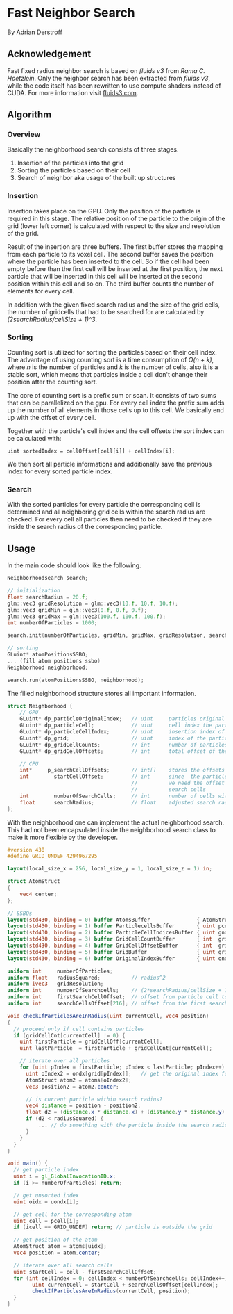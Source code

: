 # Fast Neighbor Search
By Adrian Derstroff

## Acknowledgement
Fast fixed radius neighbor search is based on *fluids v3* from *Rama C. Hoetzlein*. 
Only the neighbor search has been extracted from *fluids v3*, while the code itself has been rewritten to use compute shaders instead of CUDA. For more information visit [fluids3.com](http://fluids3.com).

## Algorithm
### Overview
Basically the neighborhood search consists of three stages.

1. Insertion of the particles into the grid
2. Sorting the particles based on their cell
3. Search of neighbor aka usage of the built up structures

### Insertion
Insertion takes place on the GPU. Only the position of the particle is required in this stage. The relative position of the particle to the origin of the grid (lower left corner) is calculated with respect to the size and resolution of the grid.

Result of the insertion are three buffers. The first buffer stores the mapping from each particle to its voxel cell. The second buffer saves the position where the particle has been inserted to the cell. So if the cell had been empty before than the first cell will be inserted at the first position, the next particle that will be inserted in this cell will be inserted at the second position within this cell and so on. The third buffer counts the number of elements for every cell. 

In addition with the given fixed search radius and the size of the grid cells, the number of gridcells that had to be searched for are calculated by *(2searchRadius/cellSize + 1)^3*.

### Sorting
Counting sort is utilized for sorting the particles based on their cell index.
The advantage of using counting sort is a time consumption of *O(n + k)*, where *n* is the number of particles and *k* is the number of cells, also it is a stable sort, which means that particles inside a cell don't change their position after the counting sort.

The core of counting sort is a prefix sum or scan. It consists of two sums that can be parallelized on the gpu. For every cell index the prefix sum adds up the number of all elements in those cells up to this cell. We basically end up with the offset of every cell.

Together with the particle's cell index and the cell offsets the sort index can be calculated with:

```
uint sortedIndex = cellOffset[cell[i]] + cellIndex[i];
```

We then sort all particle informations and additionally save the previous index for every sorted particle index.

### Search
With the sorted particles for every particle the corresponding cell is determined and all neighboring grid cells within the search radius are checked.
For every cell all particles then need to be checked if they are inside the search radius of the corresponding particle.

## Usage
In the main code should look like the following.

```C++
Neighborhoodsearch search;

// initialization
float searchRadius = 20.f;
glm::vec3 gridResolution = glm::vec3(10.f, 10.f, 10.f);
glm::vec3 gridMin = glm::vec3(0.f, 0.f, 0.f);
glm::vec3 gridMax = glm::vec3(100.f, 100.f, 100.f);
int numberOfParticles = 1000;

search.init(numberOfParticles, gridMin, gridMax, gridResolution, searchRadius);

// sorting
GLuint* atomPositionsSSBO;
... (fill atom positions ssbo)
Neighborhood neighborhood;

search.run(atomPositionsSSBO, neighborhood);
```

The filled neighborhood structure stores all important information.

```C++
struct Neighborhood {
	// GPU
	GLuint* dp_particleOriginalIndex;   // uint     particles original index before the counting sort
	GLuint* dp_particleCell;            // uint     cell index the particle is in
	GLuint* dp_particleCellIndex;       // uint     insertion index of the particle inside the cell
	GLuint* dp_grid;                    // uint     index of the particle after sorting
	GLuint* dp_gridCellCounts;          // int      number of particles that are in the respective cell
	GLuint* dp_gridCellOffsets;         // int      total offset of the starting point of the respective cell

	// CPU
	int*     p_searchCellOffsets;       // int[]    stores the offsets for all cells that have to be searched
	int        startCellOffset;         // int      since  the particle is always in the center of the search cells
		                              	//          we need the offset of the cell with the lowest index within those
		                              	//          search cells
	int        numberOfSearchCells;     // int      number of cells within the search radius
	float      searchRadius;            // float    adjusted search radius
};
```

With the neighborhood one can implement the actual neighborhood search. This had not been encapsulated inside the neighborhood search class to make it more flexible by the developer.

```GLSL
#version 430
#define GRID_UNDEF 4294967295

layout(local_size_x = 256, local_size_y = 1, local_size_z = 1) in;

struct AtomStruct
{
    vec4 center;
};

// SSBOs
layout(std430, binding = 0) buffer AtomsBuffer               { AtomStruct atoms[];};
layout(std430, binding = 1) buffer ParticlecellsBuffer       { uint pcell[];      };
layout(std430, binding = 2) buffer ParticleCellIndicesBuffer { uint gndx[];       };
layout(std430, binding = 3) buffer GridCellCountBuffer       { int  gridCellCnt[];};
layout(std430, binding = 4) buffer GridCellOffsetBuffer      { int  gridCellOff[];};
layout(std430, binding = 5) buffer GridBuffer                { uint grid[];       };
layout(std430, binding = 6) buffer OriginalIndexBuffer       { uint ondx[];       };

uniform int     numberOfParticles;
uniform float   radiusSquared;          // radius^2
uniform ivec3   gridResolution;
uniform int     numberOfSearchcells;    // (2*searchRadius/cellSize + 1)^3
uniform int     firstSearchCellOffset;  // offset from particle cell to first search cell
uniform int     searchCellsOffset[216]; // offset from the first search cell

void checkIfParticlesAreInRadius(uint currentCell, vec4 position)
{
  // proceed only if cell contains particles
  if (gridCellCnt[currentCell] != 0) {
    uint firstParticle = gridCellOff[currentCell];
    uint lastParticle  = firstParticle + gridCellCnt[currentCell];

    // iterate over all particles
    for (uint pIndex = firstParticle; pIndex < lastParticle; pIndex++) {
      uint oIndex2 = ondx[grid[pIndex]];   // get the original index for the current particle
      AtomStruct atom2 = atoms[oIndex2];
      vec3 position2 = atom2.center;

      // is current particle within search radius?
      vec4 distance = position - position2;
      float d2 = (distance.x * distance.x) + (distance.y * distance.y) + (distance.z * distance.z);
      if (d2 < radiusSquared) {
          ... // do something with the particle inside the search radius
      }
    }
  }
}

void main() {
  // get particle index
  uint i = gl_GlobalInvocationID.x;
  if (i >= numberOfParticles) return; 

  // get unsorted index
  uint oidx = uondx[i];

  // get cell for the corresponding atom
  uint cell = pcell[i];
  if (icell == GRID_UNDEF) return; // particle is outside the grid

  // get position of the atom
  AtomStruct atom = atoms[uidx];
  vec4 position = atom.center;

  // iterate over all search cells
  uint startCell = cell - firstSearchCellOffset;
  for (int cellIndex = 0; cellIndex < numberOfSearchcells; cellIndex++) {
		uint currentCell = startCell + searchCellsOffset[cellIndex];
		checkIfParticlesAreInRadius(currentCell, position);
  }
}
```
